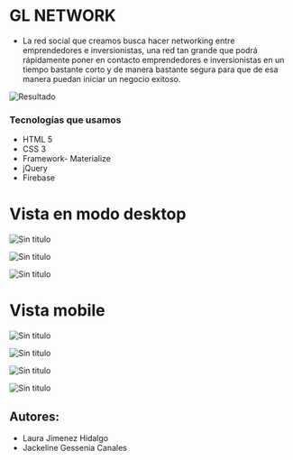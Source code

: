 # GL NETWORK

* La red social que creamos busca hacer networking entre emprendedores e inversionistas, una red tan grande que podrá rápidamente poner en contacto emprendedores e inversionistas en un tiempo bastante corto y de manera bastante segura para que de esa manera puedan iniciar un negocio exitoso.

![Resultado](http://i63.tinypic.com/15zr1u0.png)

### Tecnologías que usamos

+ HTML 5
+ CSS 3
+ Framework- Materialize
+ jQuery
+ Firebase

# Vista en modo desktop

![Sin titulo](assets/docs/splashd.png)

![Sin titulo](assets/docs/logeod.png)

![Sin titulo](assets/docs/homed.png)


# Vista mobile

![Sin titulo](assets/docs/splashm.png)

![Sin titulo](assets/docs/homem.png)

![Sin titulo](assets/docs/usuariom.png)

![Sin titulo](assets/docs/newfeed.png)


## Autores:
+ Laura Jimenez Hidalgo
+ Jackeline Gessenia Canales
